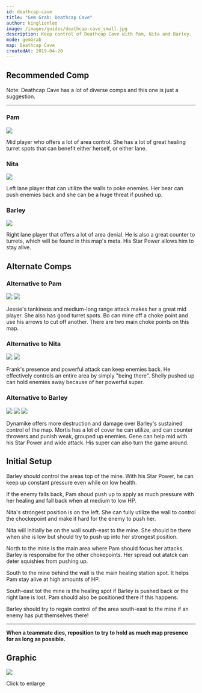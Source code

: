 ```yaml
---
id: deathcap-cave
title: "Gem Grab: Deathcap Cave"
author: kinglionleo
image: /images/guides/deathcap-cave_small.jpg
description: Keep control of Deathcap Cave with Pam, Nita and Barley.
mode: gemGrab
map: Deathcap Cave
createdAt: 2019-04-20
---
```


Recommended Comp
---

Note: Deathcap Cave has a lot of diverse comps and this one is just a suggestion.

---

### Pam

<img src="https://media.brawltime.ninja/brawlers/pam/avatar.png?size=96" class="h-16 float-right p-2">

Mid player who offers a lot of area control. She has a lot of great healing turret spots that can benefit either herself, or either lane.

### Nita

<img src="https://media.brawltime.ninja/brawlers/nita/avatar.png?size=96" class="h-16 float-right p-2">

Left lane player that can utilize the walls to poke enemies. Her bear can push enemies back and she can be a huge threat if pushed up.

### Barley

<img src="https://media.brawltime.ninja/brawlers/barley/avatar.png?size=96" class="h-16 float-right p-2">

Right lane player that offers a lot of area denial. He is also a great counter to turrets, which will be found in this map's meta. His Star Power allows him to stay alive.

Alternate Comps
---

### Alternative to Pam

<img src="https://media.brawltime.ninja/brawlers/jessie/avatar.png?size=96" class="h-10 float-right p-1">

<img src="https://media.brawltime.ninja/brawlers/bo/avatar.png?size=96" class="h-10 float-right p-1">

Jessie's tankiness and medium-long range attack makes her a great mid player. She also has good turret spots. Bo can mine off a choke point and use his arrows to cut off another. There are two main choke points on this map.

### Alternative to Nita

<img src="https://media.brawltime.ninja/brawlers/frank/avatar.png?size=96" class="h-10 float-right p-1">

<img src="https://media.brawltime.ninja/brawlers/shelly/avatar.png?size=96" class="h-10 float-right p-1">

Frank's presence and powerful attack can keep enemies back. He effectively controls an entire area by simply "being there". Shelly pushed up can hold enemies away because of her powerful super.

### Alternative to Barley

<img src="https://media.brawltime.ninja/brawlers/dynamike/avatar.png?size=96" class="h-10 float-right p-1">

<img src="https://media.brawltime.ninja/brawlers/mortis/avatar.png?size=96" class="h-10 float-right p-1">

<img src="https://media.brawltime.ninja/brawlers/gene/avatar.png?size=96" class="h-10 float-right p-1">

Dynamike offers more destruction and damage over Barley's sustained control of the map. Mortis has a lot of cover he can utilize, and can counter throwers and punish weak, grouped up enemies. Gene can help mid with his Star Power and wide attack. His super can also turn the game around.

Initial Setup
---

Barley should control the areas top of the mine. With his Star Power, he can keep up constant pressure even while on low health.

If the enemy falls back, Pam shoud push up to apply as much pressure with her healing and fall back when at medium to low HP.

Nita's strongest position is on the left. She can fully utilize the wall to control the chockepoint and make it hard for the enemy to push her.

Nita will initially be on the wall south-east to the mine. She should be there when she is low but should try to push up into her strongest position.

North to the mine is the main area where Pam should focus her attacks. Barley is responsibe for the other chokepoints. Her spread out atatck can deter squishies from pushing up.

South to the mine behind the wall is the main healing station spot. It helps Pam stay alive at high amounts of HP.

South-east tot the mine is the healing spot if Barley is pushed back or the right lane is lost. Pam should also be positioned there if this happens.

Barley should try to regain control of the area south-east to the mine if an enemy has put themselves there!

---

**When a teammate dies, reposition to try to hold as much map presence for as long as possible.**

Graphic
---

<img class="lightbox" src="/images/guides/deathcap-cave.jpg">

Click to enlarge
